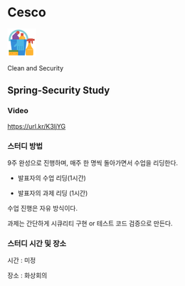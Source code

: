 # Cesco

![cleaning](/doc/img/cleaning.png)

Clean and Security

## Spring-Security Study

### Video

https://url.kr/K3ljYG

### 스터디 방법
9주 완성으로 진행하며, 매주 한 명씩 돌아가면서 수업을 리딩한다.

- 발표자의 수업 리딩(1시간)

- 발표자의 과제 리딩 (1시간)

수업 진행은 자유 방식이다.

과제는 간단하게 시큐리티 구현 or 테스트 코드 검증으로 만든다.


### 스터디 시간 및 장소

시간 : 미정 

장소 : 화상회의